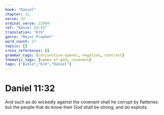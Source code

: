 ```yaml
---
book: "Daniel"
chapter: 11
verse: 32
ordinal_verse: 22069
ref: "Daniel 11:32"
translation: "KJV"
genre: "Major Prophet"
word_count: 27
topics: []
cross_references: []
grammar_tags: [conjunctive-opener, negation, contrast]
thematic_tags: [names-of-god, covenant]
tags: ["Bible","KJV","Daniel"]
---
```


# Daniel 11:32

And such as do wickedly against the covenant shall he corrupt by flatteries: but the people that do know their God shall be strong, and do exploits.
